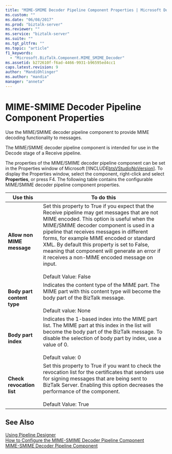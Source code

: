 ```yaml
---
title: "MIME-SMIME Decoder Pipeline Component Properties | Microsoft Docs"
ms.custom: ""
ms.date: "06/08/2017"
ms.prod: "biztalk-server"
ms.reviewer: ""
ms.service: "biztalk-server"
ms.suite: ""
ms.tgt_pltfrm: ""
ms.topic: "article"
f1_keywords: 
  - "Microsoft.BizTalk.Component.MIME_SMIME_Decoder"
ms.assetid: b272610f-f6ad-4466-9931-b96595ed4cc1
caps.latest.revision: 9
author: "MandiOhlinger"
ms.author: "mandia"
manager: "anneta"
---
```

# MIME-SMIME Decoder Pipeline Component Properties
Use the MIME/SMIME decoder pipeline component to provide MIME decoding functionality to messages.  
  
 The MIME/SMIME decoder pipeline component is intended for use in the Decode stage of a Receive pipeline.  
  
 The properties of the MIME/SMIME decoder pipeline component can be set in the Properties window of Microsoft [!INCLUDE[btsVStudioNoVersion](../includes/btsvstudionoversion-md.md)]. To display the Properties window, select the component, right-click and select **Properties**, or press F4. The following table contains the configurable MIME/SMIME decoder pipeline component properties.  
  
|Use this|To do this|  
|--------------|----------------|  
|**Allow non MIME message**|Set this property to True if you expect that the Receive pipeline may get messages that are not MIME encoded. This option is useful when the MIME/SMIME decoder component is used in a pipeline that receives messages in different forms, for example MIME encoded or standard XML. By default this property is set to False, meaning that component will generate an error if it receives a non-MIME encoded message on input.<br /><br /> Default Value: False|  
|**Body part content type**|Indicates the content type of the MIME part. The MIME part with this content type will become the body part of the BizTalk message.<br /><br /> Default value: None|  
|**Body part index**|Indicates the 1-based index into the MIME part list. The MIME part at this index in the list will become the body part of the BizTalk message. To disable the selection of body part by index, use a value of 0.<br /><br /> Default value: 0|  
|**Check revocation list**|Set this property to True if you want to check the revocation list for the certificates that senders use for signing messages that are being sent to BizTalk Server. Enabling this option decreases the performance of the component.<br /><br /> Default Value: True|  
  
## See Also  
 [Using Pipeline Designer](../core/using-pipeline-designer.md)   
 [How to Configure the MIME-SMIME Decoder Pipeline Component](../core/how-to-configure-the-mime-smime-decoder-pipeline-component.md)   
 [MIME-SMIME Decoder Pipeline Component](../core/mime-smime-decoder-pipeline-component.md)